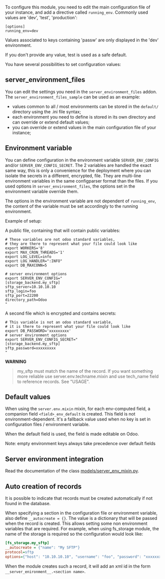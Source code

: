 To configure this module, you need to edit the main configuration file
of your instance, and add a directive called `running_env`. Commonly
used values are 'dev', 'test', 'production':

    [options]
    running_env=dev

Values associated to keys containing 'passw' are only displayed in the
'dev' environment.

If you don't provide any value, test is used as a safe default.

You have several possibilities to set configuration values:

## server_environment_files

You can edit the settings you need in the `server_environment_files`
addon. The `server_environment_files_sample` can be used as an example:

- values common to all / most environments can be stored in the
  `default/` directory using the .ini file syntax;
- each environment you need to define is stored in its own directory and
  can override or extend default values;
- you can override or extend values in the main configuration file of
  your instance;

## Environment variable

You can define configuration in the environment variable
`SERVER_ENV_CONFIG` and/or `SERVER_ENV_CONFIG_SECRET`. The 2 variables
are handled the exact same way, this is only a convenience for the
deployment where you can isolate the secrets in a different, encrypted,
file. They are multi-line environment variables in the same configparser
format than the files. If you used options in
`server_environment_files`, the options set in the environment variable
override them.

The options in the environment variable are not dependent of
`running_env`, the content of the variable must be set accordingly to
the running environment.

Example of setup:

A public file, containing that will contain public variables:

    # These variables are not odoo standard variables,
    # they are there to represent what your file could look like
    export WORKERS='8'
    export MAX_CRON_THREADS='1'
    export LOG_LEVEL=info
    export LOG_HANDLER=":INFO"
    export DB_MAXCONN=5

    # server environment options
    export SERVER_ENV_CONFIG="
    [storage_backend.my_sftp]
    sftp_server=10.10.10.10
    sftp_login=foo
    sftp_port=22200
    directory_path=Odoo
    "

A second file which is encrypted and contains secrets:

    # This variable is not an odoo standard variable,
    # it is there to represent what your file could look like
    export DB_PASSWORD='xxxxxxxxx'
    # server environment options
    export SERVER_ENV_CONFIG_SECRET="
    [storage_backend.my_sftp]
    sftp_password=xxxxxxxxx
    "

**WARNING**

> my_sftp must match the name of the record. If you want something more
> reliable use server.env.techname.mixin and use tech_name field to
> reference records. See "USAGE".

## Default values

When using the `server.env.mixin` mixin, for each env-computed field, a
companion field `<field>_env_default` is created. This field is not
environment-dependent. It's a fallback value used when no key is set in
configuration files / environment variable.

When the default field is used, the field is made editable on Odoo.

Note: empty environment keys always take precedence over default fields

## Server environment integration

Read the documentation of the class
[models/server_env_mixin.py](models/server_env_mixin.py).

## Auto creation of records

It is possible to indicate that records must be created automatically if not found in the database.

When specifying a section in the configuration file or environment variable, also define ``__autocreate = {}``.
The value is a dictionary that will be passed when the record is created. This allows setting some non environment variables that are required.
For example, when using fs_storage module, the name of the storage is required so the configuration would look like:

```ini
[fs_storage.my_sftp]
__autocreate = {"name": "My SFTP"}
protocol=sftp
options={"host": "10.10.10.10", "username": "foo", "password": "xxxxxxxxx"}
```

When the module creates such a record, it will add an xml id in the form `__server_enironment__.<section name>`.
